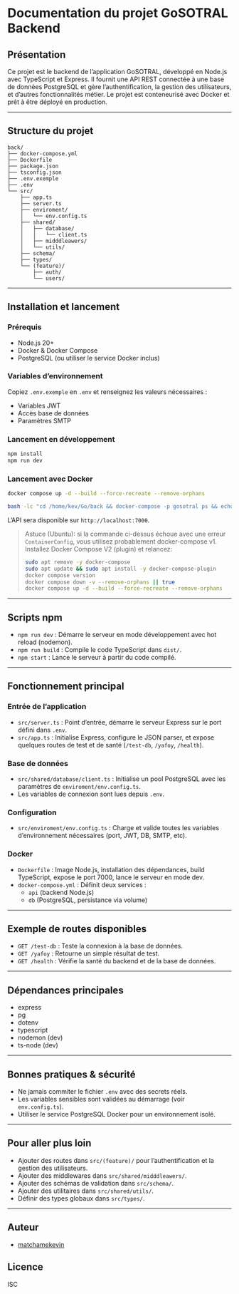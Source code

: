 # Documentation du projet GoSOTRAL Backend

## Présentation

Ce projet est le backend de l’application GoSOTRAL, développé en Node.js avec TypeScript et Express. Il fournit une API REST connectée à une base de données PostgreSQL et gère l’authentification, la gestion des utilisateurs, et d’autres fonctionnalités métier. Le projet est conteneurisé avec Docker et prêt à être déployé en production.

---

## Structure du projet

```
back/
├── docker-compose.yml
├── Dockerfile
├── package.json
├── tsconfig.json
├── .env.exemple
├── .env
└── src/
    ├── app.ts
    ├── server.ts
    ├── enviroment/
    │   └── env.config.ts
    ├── shared/
    │   ├── database/
    │   │   └── client.ts
    │   ├── midddleawers/
    │   └── utils/
    ├── schema/
    ├── types/
    └── (feature)/
        ├── auth/
        └── users/
```

---

## Installation et lancement

### Prérequis
- Node.js 20+
- Docker & Docker Compose
- PostgreSQL (ou utiliser le service Docker inclus)

### Variables d’environnement
Copiez `.env.exemple` en `.env` et renseignez les valeurs nécessaires :
- Variables JWT
- Accès base de données
- Paramètres SMTP

### Lancement en développement
```bash
npm install
npm run dev
```

### Lancement avec Docker
```bash
docker compose up -d --build --force-recreate --remove-orphans

bash -lc "cd /home/kev/Go/back && docker-compose -p gosotral ps && echo '--- HEALTH ---' && curl -sS http://localhost:7000/health || true"
```
L’API sera disponible sur `http://localhost:7000`.

> Astuce (Ubuntu): si la commande ci-dessus échoue avec une erreur `ContainerConfig`, vous utilisez probablement docker-compose v1. Installez Docker Compose V2 (plugin) et relancez:
> 
> ```bash
> sudo apt remove -y docker-compose
> sudo apt update && sudo apt install -y docker-compose-plugin
> docker compose version
> docker compose down -v --remove-orphans || true
> docker compose up -d --build --force-recreate --remove-orphans
> ```

---

## Scripts npm
- `npm run dev` : Démarre le serveur en mode développement avec hot reload (nodemon).
- `npm run build` : Compile le code TypeScript dans `dist/`.
- `npm start` : Lance le serveur à partir du code compilé.

---

## Fonctionnement principal

### Entrée de l’application
- `src/server.ts` : Point d’entrée, démarre le serveur Express sur le port défini dans `.env`.
- `src/app.ts` : Initialise Express, configure le JSON parser, et expose quelques routes de test et de santé (`/test-db`, `/yafoy`, `/health`).

### Base de données
- `src/shared/database/client.ts` : Initialise un pool PostgreSQL avec les paramètres de `enviroment/env.config.ts`.
- Les variables de connexion sont lues depuis `.env`.

### Configuration
- `src/enviroment/env.config.ts` : Charge et valide toutes les variables d’environnement nécessaires (port, JWT, DB, SMTP, etc).

### Docker
- `Dockerfile` : Image Node.js, installation des dépendances, build TypeScript, expose le port 7000, lance le serveur en mode dev.
- `docker-compose.yml` : Définit deux services :
  - `api` (backend Node.js)
  - `db` (PostgreSQL, persistance via volume)

---

## Exemple de routes disponibles
- `GET /test-db` : Teste la connexion à la base de données.
- `GET /yafoy` : Retourne un simple résultat de test.
- `GET /health` : Vérifie la santé du backend et de la base de données.

---

## Dépendances principales
- express
- pg
- dotenv
- typescript
- nodemon (dev)
- ts-node (dev)

---

## Bonnes pratiques & sécurité
- Ne jamais commiter le fichier `.env` avec des secrets réels.
- Les variables sensibles sont validées au démarrage (voir `env.config.ts`).
- Utiliser le service PostgreSQL Docker pour un environnement isolé.

---

## Pour aller plus loin
- Ajouter des routes dans `src/(feature)/` pour l’authentification et la gestion des utilisateurs.
- Ajouter des middlewares dans `src/shared/midddleawers/`.
- Ajouter des schémas de validation dans `src/schema/`.
- Ajouter des utilitaires dans `src/shared/utils/`.
- Définir des types globaux dans `src/types/`.

---

## Auteur
- [matchamekevin](https://github.com/matchamekevin)

## Licence
ISC
